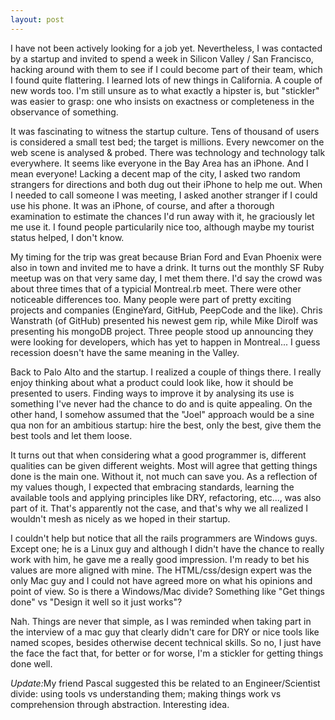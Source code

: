 ```yaml
---
layout: post
---
```

I have not been actively looking for a job yet. Nevertheless, I was contacted by a startup and invited to spend a week in Silicon Valley / San Francisco, hacking around with them to see if I could become part of their team, which I found quite flattering. I learned lots of new things in California. A couple of new words too. I'm still unsure as to what exactly a hipster is, but "stickler" was easier to grasp: one who insists on exactness or completeness in the observance of something.

It was fascinating to witness the startup culture. Tens of thousand of users is considered a small test bed; the target is millions. Every newcomer on the web scene is analysed & probed. There was technology and technology talk everywhere. It seems like everyone in the Bay Area has an iPhone. And I mean everyone! Lacking a decent map of the city, I asked two random strangers for directions and both dug out their iPhone to help me out. When I needed to call someone I was meeting, I asked another stranger if I could use his phone. It was an iPhone, of course, and after a thorough examination to estimate the chances I'd run away with it, he graciously let me use it. I found people particularily nice too, although maybe my tourist status helped, I don't know.

My timing for the trip was great because Brian Ford and Evan Phoenix were also in town and invited me to have a drink. It turns out the monthly SF Ruby meetup was on that very same day, I met them there. I'd say the crowd was about three times that of a typicial Montreal.rb meet. There were other noticeable differences too. Many people were part of pretty exciting projects and companies (EngineYard, GitHub, PeepCode and the like). Chris Wanstrath (of GitHub) presented his newest gem rip, while Mike Dirolf was presenting his mongoDB project.  Three people stood up announcing they were looking for developers, which has yet to happen in Montreal... I guess recession doesn't have the same meaning in the Valley.

Back to Palo Alto and the startup. I realized a couple of things there. I really enjoy thinking about what a product could look like, how it should be presented to users. Finding ways to improve it by analysing its use is something I've never had the chance to do and is quite appealing. On the other hand, I somehow assumed that the "Joel" approach would be a sine qua non for an ambitious startup: hire the best, only the best, give them the best tools and let them loose.

It turns out that when considering what a good programmer is, different qualities can be given different weights. Most will agree that getting things done is the main one. Without it, not much can save you. As a reflection of my values though, I expected that embracing standards, learning the available tools and applying principles like DRY, refactoring, etc..., was also part of it. That's apparently not the case, and that's why we all realized I wouldn't mesh as nicely as we hoped in their startup.

I couldn't help but notice that all the rails programmers are Windows guys. Except one; he is a Linux guy and although I didn't have the chance to really work with him, he gave me a really good impression. I'm ready to bet his values are more aligned with mine. The HTML/css/design expert was the only Mac guy and I could not have agreed more on what his opinions and point of view. So is there a Windows/Mac divide? Something like "Get things done" vs "Design it well so it just works"?

Nah. Things are never that simple, as I was reminded when taking part in the interview of a mac guy that clearly didn't care for DRY or nice tools like named scopes, besides otherwise decent technical skills. So no, I just have the face the fact that, for better or for worse, I'm a stickler for getting things done well.

<i>Update:</I>My friend Pascal suggested this be related to an Engineer/Scientist divide: using tools vs understanding them; making things work vs comprehension through abstraction. Interesting idea.

